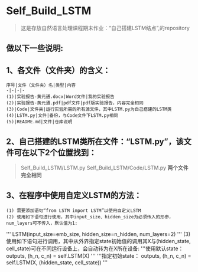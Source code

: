 # Self_Build_LSTM
> 这是存放自然语言处理课程期末作业：“自己搭建LSTM结点”,的repository
 
## **做以下一些说明:**

## 1、各文件（文件夹）的含义：
    序号|文件（文件夹）名|类型|内容
    -|-|-|-
    (1)|实验报告-黄元通.docx|Word文件|我的实验报告
    (2)|实验报告-黄元通.pdf|pdf文件|pdf版实验报告，内容完全相同
    (3)|Code|文件夹|运行实验所需的所有源文件，其中LSTM.py为自己搭建的LSTM类
    (4)|LSTM.py|文件|备份，与Code文件下LSTM.py相同
    (5)|README.md|文件|仓库说明

## 2、自己搭建的LSTM类所在文件：“LSTM.py”，该文件可在以下2个位置找到：
>   Self_Build_LSTM/LSTM.py
>   Self_Build_LSTM/Code/LSTM.py
  **两个文件完全相同**
   
## 3、在程序中使用自定义LSTM的方法：
    (1) 需要添加语句“from LSTM import LSTM”以使用自定义LSTM
    (2) 使用如下语句进行使用，其中input_size、hidden_size为必须传入的形参，num_layers可不传入，默认值为1:
'''
            LSTM(input_size=emb_size, hidden_size=n_hidden, num_layers=2)
'''
    (3) 使用如下语句进行调用，其中从外界指定state初始值的调用其X与(hidden_state, cell_state)可在不同运行设备上，会自动转为在X所在设备:
'''使用默认state：
            outputs, (h_n, c_n) = self.LSTM(X)
'''
'''指定初始state：
            outputs, (h_n, c_n) = self.LSTM(X, (hidden_state, cell_state))
'''
